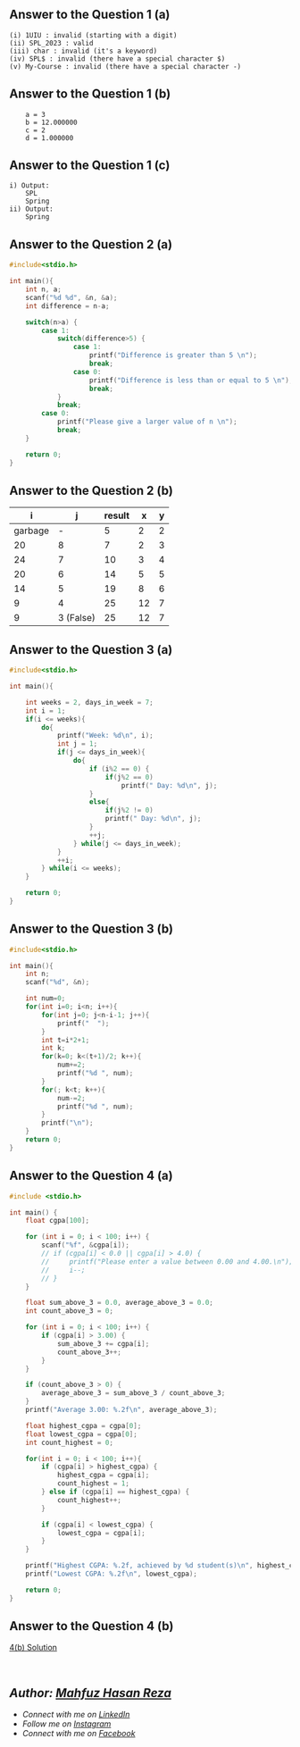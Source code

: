 ## Answer to the Question 1 (a)
```
(i) 1UIU : invalid (starting with a digit)
(ii) SPL_2023 : valid
(iii) char : invalid (it's a keyword)
(iv) SPL$ : invalid (there have a special character $)
(v) My-Course : invalid (there have a special character -)
```

## Answer to the Question 1 (b)
```
    a = 3
    b = 12.000000
    c = 2
    d = 1.000000
```

## Answer to the Question 1 (c)
```
i) Output:
    SPL
    Spring
ii) Output:
    Spring
```

## Answer to the Question 2 (a)
```c
#include<stdio.h>

int main(){
    int n, a;
    scanf("%d %d", &n, &a);
    int difference = n-a;

    switch(n>a) {
        case 1:
            switch(difference>5) {
                case 1:
                    printf("Difference is greater than 5 \n");
                    break;
                case 0:
                    printf("Difference is less than or equal to 5 \n");
                    break;
            }
            break;
        case 0:
            printf("Please give a larger value of n \n");
            break;        
    }

    return 0;
}
```

## Answer to the Question 2 (b)
|    i    |    j    | result |   x   |   y   |
|---------|---------|--------|-------|-------|
| garbage |    -    |   5    |   2   |   2   |
|   20    |    8    |   7    |   2   |   3   |
|   24    |    7    |   10   |   3   |   4   |
|   20    |    6    |   14   |   5   |   5   |
|   14    |    5    |   19   |   8   |   6   |
|    9    |    4    |   25   |  12   |   7   |
|    9    | 3 (False)|   25   |  12   |   7   |


## Answer to the Question 3 (a)
```c
#include<stdio.h>

int main(){

    int weeks = 2, days_in_week = 7;
    int i = 1;
    if(i <= weeks){
        do{
            printf("Week: %d\n", i);
            int j = 1;
            if(j <= days_in_week){
                do{
                    if (i%2 == 0) {
                        if(j%2 == 0)
                            printf(" Day: %d\n", j);
                    }
                    else{
                        if(j%2 != 0)
                        printf(" Day: %d\n", j);
                    }
                    ++j;
                } while(j <= days_in_week);
            }
            ++i;
        } while(i <= weeks);
    }

    return 0;
}
```

## Answer to the Question 3 (b)
```c
#include<stdio.h>

int main(){
    int n;
    scanf("%d", &n);

    int num=0;
    for(int i=0; i<n; i++){
        for(int j=0; j<n-i-1; j++){
            printf("  ");
        }
        int t=i*2+1;
        int k;
        for(k=0; k<(t+1)/2; k++){
            num+=2;
            printf("%d ", num);
        }
        for(; k<t; k++){
            num-=2;
            printf("%d ", num);
        }
        printf("\n");
    }
    return 0;
}
```

## Answer to the Question 4 (a)
```c
#include <stdio.h>

int main() {
    float cgpa[100];

    for (int i = 0; i < 100; i++) {
        scanf("%f", &cgpa[i]);
        // if (cgpa[i] < 0.0 || cgpa[i] > 4.0) {
        //     printf("Please enter a value between 0.00 and 4.00.\n");
        //     i--;
        // }
    }

    float sum_above_3 = 0.0, average_above_3 = 0.0;
    int count_above_3 = 0;

    for (int i = 0; i < 100; i++) {
        if (cgpa[i] > 3.00) {
            sum_above_3 += cgpa[i];
            count_above_3++;
        }
    }

    if (count_above_3 > 0) {
        average_above_3 = sum_above_3 / count_above_3;
    }
    printf("Average 3.00: %.2f\n", average_above_3);

    float highest_cgpa = cgpa[0];
    float lowest_cgpa = cgpa[0];
    int count_highest = 0;

    for(int i = 0; i < 100; i++){
        if (cgpa[i] > highest_cgpa) {
            highest_cgpa = cgpa[i];
            count_highest = 1;
        } else if (cgpa[i] == highest_cgpa) {
            count_highest++;
        }

        if (cgpa[i] < lowest_cgpa) {
            lowest_cgpa = cgpa[i];
        }
    }

    printf("Highest CGPA: %.2f, achieved by %d student(s)\n", highest_cgpa, count_highest);
    printf("Lowest CGPA: %.2f\n", lowest_cgpa);

    return 0;
}
```

## Answer to the Question 4 (b)
[4(b) Solution](https://github.com/mahfuzhasanreza/uiu-SPL/blob/main/Mid%20(Theory)%20Q.%20Solve/Spring%202023/Q4_b.png)



<br>

## _Author: [Mahfuz Hasan Reza](https://github.com/mahfuzhasanreza/)_
 - _Connect with me on [LinkedIn](https://www.linkedin.com/in/mahfuzhasanreza/)_
 - _Follow me on [Instagram](https://www.instagram.com/mahfuzhasanreza/)_
 - _Connect with me on [Facebook](https://www.facebook.com/mahfuzhasanreza/)_
